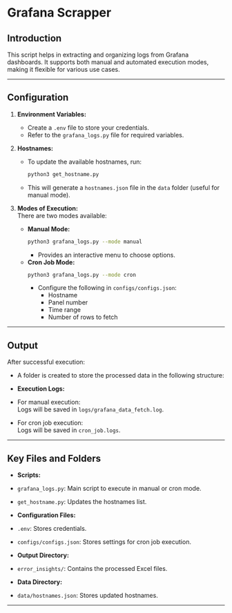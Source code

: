 # Grafana Scrapper  

## Introduction  
This script helps in extracting and organizing logs from Grafana dashboards. It supports both manual and automated execution modes, making it flexible for various use cases.

---

## Configuration  

1. **Environment Variables:**  
   - Create a `.env` file to store your credentials.  
   - Refer to the `grafana_logs.py` file for required variables.

2. **Hostnames:**  
   - To update the available hostnames, run:  
     ```bash
     python3 get_hostname.py
     ```  
   - This will generate a `hostnames.json` file in the `data` folder (useful for manual mode).

3. **Modes of Execution:**  
   There are two modes available:
   - **Manual Mode:**  
     ```bash
     python3 grafana_logs.py --mode manual
     ```  
     - Provides an interactive menu to choose options.
   - **Cron Job Mode:**  
     ```bash
     python3 grafana_logs.py --mode cron
     ```  
     - Configure the following in `configs/configs.json`:  
       - Hostname  
       - Panel number  
       - Time range  
       - Number of rows to fetch  

---

## Output  

After successful execution:  
- A folder is created to store the processed data in the following structure:  

- **Execution Logs:**  
- For manual execution:  
  Logs will be saved in `logs/grafana_data_fetch.log`.  
- For cron job execution:  
  Logs will be saved in `cron_job.logs`.

---

## Key Files and Folders  

- **Scripts:**  
- `grafana_logs.py`: Main script to execute in manual or cron mode.  
- `get_hostname.py`: Updates the hostnames list.  

- **Configuration Files:**  
- `.env`: Stores credentials.  
- `configs/configs.json`: Stores settings for cron job execution.  

- **Output Directory:**  
- `error_insights/`: Contains the processed Excel files.  

- **Data Directory:**  
- `data/hostnames.json`: Stores updated hostnames.

---
